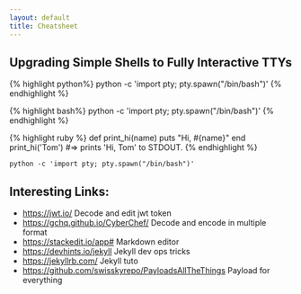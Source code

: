 ```yaml
---
layout: default
title: Cheatsheet
---
```


Upgrading Simple Shells to Fully Interactive TTYs
--------------
{% highlight python%}
python -c 'import pty; pty.spawn("/bin/bash")'
{% endhighlight %}

{% highlight bash%}
python -c 'import pty; pty.spawn("/bin/bash")'
{% endhighlight %}

{% highlight ruby %} def print_hi(name) puts "Hi, #{name}" end print_hi('Tom') #=> prints 'Hi, Tom' to STDOUT. {% endhighlight %}

```console
python -c 'import pty; pty.spawn("/bin/bash")'
```
Interesting Links:
--------------
- https://jwt.io/                     Decode and edit jwt token
- https://gchq.github.io/CyberChef/   Decode and encode in multiple format
- https://stackedit.io/app#           Markdown editor
- https://devhints.io/jekyll          Jekyll dev ops tricks
- https://jekyllrb.com/               Jekyll tuto
- https://github.com/swisskyrepo/PayloadsAllTheThings   Payload for everything
